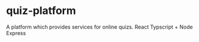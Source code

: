 # quiz-platform
A platform which provides services for online quizs. React Typscript + Node Express
